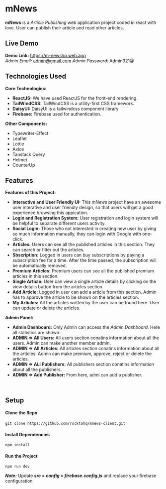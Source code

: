 # mNews

**mNews** is a _Article Publishing_ web application project coded in react with love. User can publish their article and read other articles.

## Live Demo
**Demo Link:** https://m-newshq.web.app
<br/>
*Admin Email:* admin@gmail.com *Admin Password:* Admin321@

## Technologies Used

**Core Technologies:**

- **ReactJS:** We have used ReactJS for the front-end rendering.
- **TailWindCSS:** TailWindCSS is a utility-first CSS framework.
- **DaisyUI:** DaisyUI is a tailwindcss component library
- **Firebase:** Firebase used for authentication.

**Other Components:**

- Typewriter-Effect
- Leaflet
- Lottie
- Axios
- Tanstack Query
- Helmet
- CounterUp

## Features

**Features of this Project:**

- **Interactive and User Friendly UI:** This _mNews_ project have an awesome user interative and user friendly design, so that users will get a good experience browsing this appication.
- **Login and Registration System:** User registration and login system will be helpful to separate different users activity.
- **Social Login:** Those who not interested in creating new user by giving so much information manually, they can login with Google with one-click.
- **Articles:** Users can see all the published articles in this section. They can search or filter out the articles.
- **Sbscription:** Logged in users can buy subscriptions by paying a subscription fee for a time. After the time passed, the subscription will be automatically removed.
- **Premium Articles:** Premium users can see all the published premium articles in this section.
- **Single Article:** User can view a single article details by clicking on the view details button from the articles section.
- **Add Article:** Logged in user can add a article from this section. Admin has to approve the article to be shown on the articles section.
- **My Articles:** All the articles written by the user can be found here. User can update or delete the articles.

**Admin Panel:**

- **Admin Dashboard:** Only Admin can access the _Admin Dashboard_. Here all statistics are shown.
- **ADMIN => All Users:** All users section conatins information about all the users. Admin can make another member admin.
- **ADMIN => All Articles:** All articles section conatins information about all the articles. Admin can make premium, approve, reject or delete the articles.
- **ADMIN => ALl Publishers:** All publishers section conatins information about all the publishers.
- **ADMIN => Add Publisher:** From here, admi can add a publisher.

<br/>

## Setup

#### Clone the Repo
```
git clone https://github.com/rocktohq/mnews-client.git
```
#### Install Dependencies
```
npm install
```
#### Run the Project
```
npm run dev
```
***Note:*** Update ***src > config > firebase.config.js*** and replace your firebase configuration